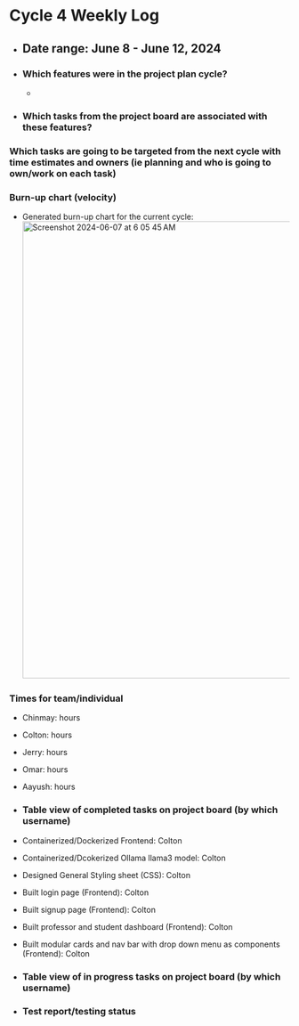 # Cycle 4 Weekly Log

- ## Date range: June 8 - June 12, 2024

- ### Which features were in the project plan cycle?

  - 

- ### Which tasks from the project board are associated with these features?



### Which tasks are going to be targeted from the next cycle with time estimates and owners (ie planning and who is going to own/work on each task)


### Burn-up chart (velocity)

- Generated burn-up chart for the current cycle:
    <img width="821" alt="Screenshot 2024-06-07 at 6 05 45 AM" src="">

### Times for team/individual

- Chinmay: hours
- Colton: hours
- Jerry: hours
- Omar: hours
- Aayush: hours

- ### Table view of completed tasks on project board (by which username)
- Containerized/Dockerized Frontend: Colton
- Containerized/Dcokerized Ollama llama3 model: Colton
- Designed General Styling sheet (CSS): Colton
- Built login page (Frontend): Colton
- Built signup page (Frontend): Colton
- Built professor and student dashboard (Frontend): Colton
- Built modular cards and nav bar with drop down menu as components (Frontend): Colton
  

- ### Table view of in progress tasks on project board (by which username)



- ### Test report/testing status




